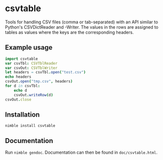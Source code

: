 # csvtable
Tools for handling CSV files (comma or tab-separated) with an API similar to Python's CSVDictReader and -Writer.
The values in the rows are assigned to tables as values where the keys are the corresponding headers.

## Example usage

```Nim
import csvtable
var csvTbl: CSVTblReader
var csvOut: CSVTblWriter
let headers = csvTbl.open("test.csv")
echo headers
csvOut.open("tmp.csv", headers)
for d in csvTbl:
    echo d
    csvOut.writeRow(d)
csvOut.close
```

## Installation
`nimble install csvtable`

## Documentation
Run `nimble gendoc`. Documentation can then be found in `doc/csvtable.html`.